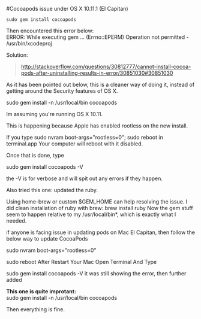 #Cocoapods issue under OS X 10.11.1 (EI Capitan)

	sudo gem install cocoapods

Then encountered this error below:  
ERROR:  While executing gem ... (Errno::EPERM)
    Operation not permitted - /usr/bin/xcodeproj
    
Solution:  
> http://stackoverflow.com/questions/30812777/cannot-install-cocoa-pods-after-uninstalling-results-in-error/30851030#30851030

As it has been pointed out below, this is a cleaner way of doing it, instead of getting around the Security features of OS X.

sudo gem install -n /usr/local/bin cocoapods

Im assuming you're running OS X 10.11.

This is happening because Apple has enabled rootless on the new install.

If you type sudo nvram boot-args="rootless=0"; sudo reboot in terminal.app Your computer will reboot with it disabled.

Once that is done, type

sudo gem install cocoapods -V

the -V is for verbose and will spit out any errors if they happen.



Also tried this one: updated the ruby.

Using home-brew or custom $GEM_HOME can help resolving the issue. I did clean installation of ruby with brew: 
brew install ruby
Now the gem stuff seem to happen relative to my /usr/local/bin*, which is exactly what I needed.





if anyone is facing issue in updating pods on Mac El Capitan, then follow the below way to update CocoaPods

sudo nvram boot-args="rootless=0"

sudo reboot
After Restart Your Mac Open Terminal And Type

sudo gem install cocoapods -V
it was still showing the error, then further added


**This one is quite improtant:**  
sudo gem install -n /usr/local/bin cocoapods



Then everything is fine.

